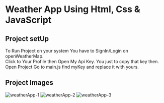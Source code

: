 # Weather App Using Html, Css & JavaScript

## Project setUp

To Run Project on your system You have to SignIn/Login on openWeatherMap. </br>
Click to Your Profile then Open My Api Key. You just to copy that key then. </br>
Open Project Go to main.js find myKey and replace it with yours.

## Project Images
![weatherApp-1](https://github.com/NoumanIsmail/Weather-Forcast/assets/106505606/0ce7126a-198b-4e34-920b-1832631b7138)
![weatherApp-2](https://github.com/NoumanIsmail/Weather-Forcast/assets/106505606/28d3af9c-7692-4f41-838c-e397618ed699)
![weatherApp-3](https://github.com/NoumanIsmail/Weather-Forcast/assets/106505606/345fea94-fabd-46bd-b020-e4a57bf2b087)
